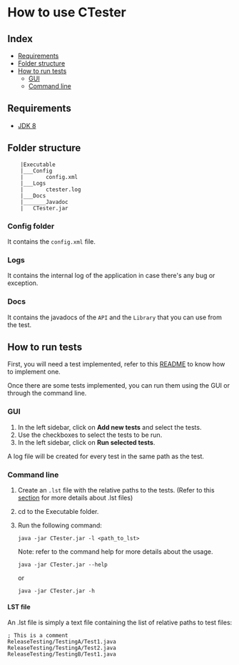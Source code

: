 # How to use CTester

## Index

- [Requirements](#Requirements)
- [Folder structure](#Folder&#32;Structure)
- [How to run tests](#How&#32;to&#32;run&#32;tests)
  - [GUI](#GUI)
  - [Command line](#Command&#32;line)

## Requirements

- [JDK 8](https://www.oracle.com/technetwork/java/javase/downloads/jdk8-downloads-2133151.html)

## Folder structure

```#comment
    |Executable
    |___Config
    |       config.xml
    |___Logs
    |       ctester.log
    |___Docs
    |_______Javadoc
    |   CTester.jar
```

### Config folder

It contains the `config.xml` file.

### Logs

It contains the internal log of the application in case there's any bug or exception.

### Docs

It contains the javadocs of the `API` and the `Library` that you can use from the test.

## How to run tests

First, you will need a test implemented, refer to this [README](../Tests&#32;Template/README.md) to know how to implement one.

Once there are some tests implemented, you can run them using the GUI or through the command line.

### GUI

1. In the left sidebar, click on __Add new tests__ and select the tests.
2. Use the checkboxes to select the tests to be run.
3. In the left sidebar, click on __Run selected tests__.

A log file will be created for every test in the same path as the test.

### Command line

1. Create an `.lst` file with the relative paths to the tests. (Refer to this [section](#LST&#32;file) for more details about .lst files)
2. cd to the Executable folder.
3. Run the following command:

    ```shell
    java -jar CTester.jar -l <path_to_lst>
    ```

    Note: refer to the command help for more details about the usage.

    ```shell
    java -jar CTester.jar --help
    ```

    or

    ```shell
    java -jar CTester.jar -h
    ```

#### LST file

An .lst file is simply a text file containing the list of relative paths to test files:

```text
; This is a comment
ReleaseTesting/TestingA/Test1.java
ReleaseTesting/TestingA/Test2.java
ReleaseTesting/TestingB/Test1.java
```
